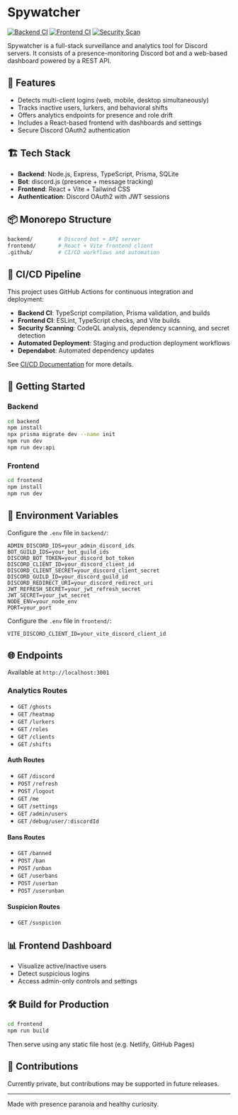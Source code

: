 # Spywatcher

[![Backend CI](https://github.com/subculture-collective/discord-spywatcher/actions/workflows/backend-ci.yml/badge.svg)](https://github.com/subculture-collective/discord-spywatcher/actions/workflows/backend-ci.yml)
[![Frontend CI](https://github.com/subculture-collective/discord-spywatcher/actions/workflows/frontend-ci.yml/badge.svg)](https://github.com/subculture-collective/discord-spywatcher/actions/workflows/frontend-ci.yml)
[![Security Scan](https://github.com/subculture-collective/discord-spywatcher/actions/workflows/security.yml/badge.svg)](https://github.com/subculture-collective/discord-spywatcher/actions/workflows/security.yml)

Spywatcher is a full-stack surveillance and analytics tool for Discord servers. It consists of a presence-monitoring Discord bot and a web-based dashboard powered by a REST API.

## 🧩 Features

- Detects multi-client logins (web, mobile, desktop simultaneously)
- Tracks inactive users, lurkers, and behavioral shifts
- Offers analytics endpoints for presence and role drift
- Includes a React-based frontend with dashboards and settings
- Secure Discord OAuth2 authentication

## 🏗️ Tech Stack

- **Backend**: Node.js, Express, TypeScript, Prisma, SQLite
- **Bot**: discord.js (presence + message tracking)
- **Frontend**: React + Vite + Tailwind CSS
- **Authentication**: Discord OAuth2 with JWT sessions

## 📦 Monorepo Structure

```bash
backend/        # Discord bot + API server
frontend/       # React + Vite frontend client
.github/        # CI/CD workflows and automation
```

## 🔄 CI/CD Pipeline

This project uses GitHub Actions for continuous integration and deployment:

- **Backend CI**: TypeScript compilation, Prisma validation, and builds
- **Frontend CI**: ESLint, TypeScript checks, and Vite builds
- **Security Scanning**: CodeQL analysis, dependency scanning, and secret detection
- **Automated Deployment**: Staging and production deployment workflows
- **Dependabot**: Automated dependency updates

See [CI/CD Documentation](.github/CI_CD_DOCUMENTATION.md) for more details.

## 🚀 Getting Started

### Backend

```bash
cd backend
npm install
npx prisma migrate dev --name init
npm run dev
npm run dev:api
```

### Frontend

```bash
cd frontend
npm install
npm run dev
```

## 🔐 Environment Variables

Configure the `.env` file in `backend/`:

```env
ADMIN_DISCORD_IDS=your_admin_discord_ids
BOT_GUILD_IDS=your_bot_guild_ids
DISCORD_BOT_TOKEN=your_discord_bot_token
DISCORD_CLIENT_ID=your_discord_client_id
DISCORD_CLIENT_SECRET=your_discord_client_secret
DISCORD_GUILD_ID=your_discord_guild_id
DISCORD_REDIRECT_URI=your_discord_redirect_uri
JWT_REFRESH_SECRET=your_jwt_refresh_secret
JWT_SECRET=your_jwt_secret
NODE_ENV=your_node_env
PORT=your_port
```

Configure the `.env` file in `frontend/`:

```env
VITE_DISCORD_CLIENT_ID=your_vite_discord_client_id
```

## 🌐 Endpoints

Available at `http://localhost:3001`

### Analytics Routes

- `GET` `/ghosts`
- `GET` `/heatmap`
- `GET` `/lurkers`
- `GET` `/roles`
- `GET` `/clients`
- `GET` `/shifts`

#### Auth Routes

- `GET` `/discord`
- `POST` `/refresh`
- `POST` `/logout`
- `GET` `/me`
- `GET` `/settings`
- `GET` `/admin/users`
- `GET` `/debug/user/:discordId`

#### Bans Routes

- `GET` `/banned`
- `POST` `/ban`
- `POST` `/unban`
- `GET` `/userbans`
- `POST` `/userban`
- `POST` `/userunban`

#### Suspicion Routes

- `GET` `/suspicion`

## 📊 Frontend Dashboard

- Visualize active/inactive users
- Detect suspicious logins
- Access admin-only controls and settings

## 🛠️ Build for Production

```bash
cd frontend
npm run build
```

Then serve using any static file host (e.g. Netlify, GitHub Pages)

## 👥 Contributions

Currently private, but contributions may be supported in future releases.

---
Made with presence paranoia and healthy curiosity.
